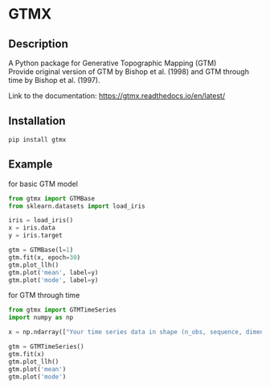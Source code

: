 # GTMX
## Description
A Python package for Generative Topographic Mapping (GTM)  
Provide original version of GTM by Bishop et al. (1998) and GTM through time by Bishop et al. (1997). 

Link to the documentation: https://gtmx.readthedocs.io/en/latest/

## Installation
`pip install gtmx`

## Example
for basic GTM model
```python
from gtmx import GTMBase
from sklearn.datasets import load_iris

iris = load_iris()
x = iris.data
y = iris.target

gtm = GTMBase(l=1)
gtm.fit(x, epoch=30)
gtm.plot_llh()
gtm.plot('mean', label=y)
gtm.plot('mode', label=y)
```
for GTM through time
```python
from gtmx import GTMTimeSeries
import numpy as np

x = np.ndarray(["Your time series data in shape (n_obs, sequence, dimension)"])

gtm = GTMTimeSeries()
gtm.fit(x)
gtm.plot_llh()
gtm.plot('mean')
gtm.plot('mode')

```






